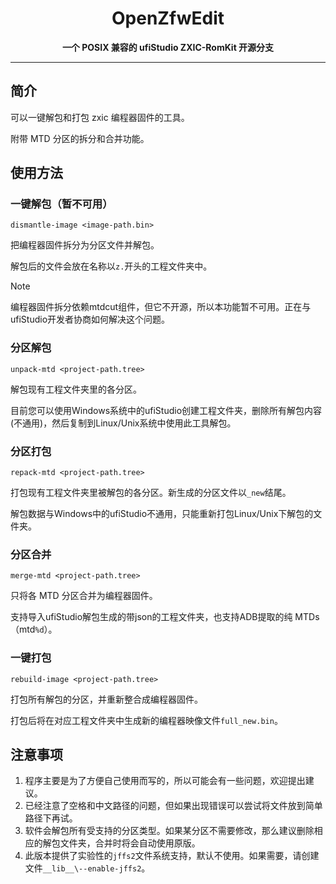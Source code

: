 <div align="center">

<h1 align="center">OpenZfwEdit</h1>

**一个 POSIX 兼容的 ufiStudio ZXIC-RomKit 开源分支**

</div>

---

## 简介

可以一键解包和打包 zxic 编程器固件的工具。

附带 MTD 分区的拆分和合并功能。

## 使用方法

### 一键解包（暂不可用）
```shell
dismantle-image <image-path.bin>
```
把编程器固件拆分为分区文件并解包。

解包后的文件会放在名称以`z.`开头的工程文件夹中。

> [!NOTE]
> 编程器固件拆分依赖mtdcut组件，但它不开源，所以本功能暂不可用。正在与ufiStudio开发者协商如何解决这个问题。

### 分区解包
```shell
unpack-mtd <project-path.tree>
```
解包现有工程文件夹里的各分区。

目前您可以使用Windows系统中的ufiStudio创建工程文件夹，删除所有解包内容(不通用)，然后复制到Linux/Unix系统中使用此工具解包。

### 分区打包
```shell
repack-mtd <project-path.tree>
```
打包现有工程文件夹里被解包的各分区。新生成的分区文件以`_new`结尾。

解包数据与Windows中的ufiStudio不通用，只能重新打包Linux/Unix下解包的文件夹。

### 分区合并
```shell
merge-mtd <project-path.tree>
```
只将各 MTD 分区合并为编程器固件。

支持导入ufiStudio解包生成的带json的工程文件夹，也支持ADB提取的纯 MTDs（mtd`%d`）。

### 一键打包
```shell
rebuild-image <project-path.tree>
```
打包所有解包的分区，并重新整合成编程器固件。

打包后将在对应工程文件夹中生成新的编程器映像文件`full_new.bin`。

## 注意事项

1. 程序主要是为了方便自己使用而写的，所以可能会有一些问题，欢迎提出建议。
2. 已经注意了空格和中文路径的问题，但如果出现错误可以尝试将文件放到简单路径下再试。
3. 软件会解包所有受支持的分区类型。如果某分区不需要修改，那么建议删除相应的解包文件夹，合并时将会自动使用原版。
4. 此版本提供了实验性的`jffs2`文件系统支持，默认不使用。如果需要，请创建文件`__lib__\--enable-jffs2`。
